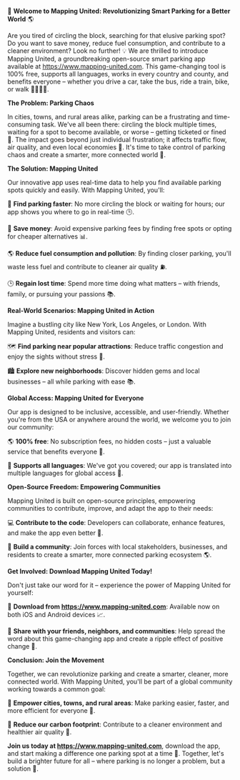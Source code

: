 🚀 **Welcome to Mapping United: Revolutionizing Smart Parking for a Better World** 🌎

Are you tired of circling the block, searching for that elusive parking spot? Do you want to save money, reduce fuel consumption, and contribute to a cleaner environment? Look no further! 💡 We are thrilled to introduce Mapping United, a groundbreaking open-source smart parking app available at https://www.mapping-united.com. This game-changing tool is 100% free, supports all languages, works in every country and county, and benefits everyone – whether you drive a car, take the bus, ride a train, bike, or walk 🚴‍♂️🚌🚂.

**The Problem: Parking Chaos**

In cities, towns, and rural areas alike, parking can be a frustrating and time-consuming task. We've all been there: circling the block multiple times, waiting for a spot to become available, or worse – getting ticketed or fined 🚫. The impact goes beyond just individual frustration; it affects traffic flow, air quality, and even local economies 💸. It's time to take control of parking chaos and create a smarter, more connected world 🌟.

**The Solution: Mapping United**

Our innovative app uses real-time data to help you find available parking spots quickly and easily. With Mapping United, you'll:

🚀 **Find parking faster**: No more circling the block or waiting for hours; our app shows you where to go in real-time 🕒.

💸 **Save money**: Avoid expensive parking fees by finding free spots or opting for cheaper alternatives 📊.

🌎 **Reduce fuel consumption and pollution**: By finding closer parking, you'll waste less fuel and contribute to cleaner air quality ⛽️.

🕒 **Regain lost time**: Spend more time doing what matters – with friends, family, or pursuing your passions 📚.

**Real-World Scenarios: Mapping United in Action**

Imagine a bustling city like New York, Los Angeles, or London. With Mapping United, residents and visitors can:

🗺️ **Find parking near popular attractions**: Reduce traffic congestion and enjoy the sights without stress 🎉.

🏙️ **Explore new neighborhoods**: Discover hidden gems and local businesses – all while parking with ease 📚.

**Global Access: Mapping United for Everyone**

Our app is designed to be inclusive, accessible, and user-friendly. Whether you're from the USA or anywhere around the world, we welcome you to join our community:

🌎 **100% free**: No subscription fees, no hidden costs – just a valuable service that benefits everyone 🙏.

👥 **Supports all languages**: We've got you covered; our app is translated into multiple languages for global access 💬.

**Open-Source Freedom: Empowering Communities**

Mapping United is built on open-source principles, empowering communities to contribute, improve, and adapt the app to their needs:

💻 **Contribute to the code**: Developers can collaborate, enhance features, and make the app even better 🤖.

🌟 **Build a community**: Join forces with local stakeholders, businesses, and residents to create a smarter, more connected parking ecosystem 🌎.

**Get Involved: Download Mapping United Today!**

Don't just take our word for it – experience the power of Mapping United for yourself:

📱 **Download from https://www.mapping-united.com**: Available now on both iOS and Android devices 📈.

🤩 **Share with your friends, neighbors, and communities**: Help spread the word about this game-changing app and create a ripple effect of positive change 💖.

**Conclusion: Join the Movement**

Together, we can revolutionize parking and create a smarter, cleaner, more connected world. With Mapping United, you'll be part of a global community working towards a common goal:

🌟 **Empower cities, towns, and rural areas**: Make parking easier, faster, and more efficient for everyone 🚀.

💖 **Reduce our carbon footprint**: Contribute to a cleaner environment and healthier air quality 💚.

**Join us today at https://www.mapping-united.com**, download the app, and start making a difference one parking spot at a time 🌟. Together, let's build a brighter future for all – where parking is no longer a problem, but a solution 🌈.